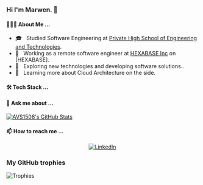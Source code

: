 ### Hi I'm Marwen. 👋

<h4> 👨🏻‍💻 About Me ... </h4>

- 🎓 &nbsp; Studied Software Engineering at [Private High School of Engineering and Technologies](https://esprit.tn/).
- 💼 &nbsp; Working as a remote software engineer at [HEXABASE Inc](https://www.hexabase.com/) on [HEXABASE].
- 🤔 &nbsp; Exploring new technologies and developing software solutions..
- 🌱 &nbsp; Learning more about Cloud Architecture on the side.

<h4> 🛠 Tech Stack ... </h4>

<h4> 💬 Ask me about ... </h4>

[![AVS1508's GitHub Stats](https://github-readme-stats.vercel.app/api?username=marwenbhz&show_icons=true)](https://github.com/marwenbhz)

<h4> 📫 How to reach me ... </h4>

<p align="center">
<a href="https://www.linkedin.com/in/marouane-ben-hriz/"><img alt="LinkedIn" src="https://img.shields.io/badge/LinkedIn-Marwen%20Ben Hriz-blue?style=flat-square&logo=linkedin"></a>
</p>

### My GitHub trophies

![Trophies](https://github-profile-trophy.vercel.app/?username=benji011)

<!--
**marwenbhz/marwenbhz** is a ✨ _special_ ✨ repository because its `README.md` (this file) appears on your GitHub profile.

Here are some ideas to get you started:

- 🔭 I’m currently working on ...
- 🌱 I’m currently learning ...
- 👯 I’m looking to collaborate on ...
- 🤔 I’m looking for help with ...
- 💬 Ask me about ...
- 📫 How to reach me: ...
- 😄 Pronouns: ...
- ⚡ Fun fact: ...
-->
